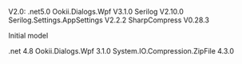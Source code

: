V2.0: 
.net5.0
Ookii.Dialogs.Wpf				V3.1.0
Serilog							V2.10.0
Serilog.Settings.AppSettings	V2.2.2
SharpCompress					V0.28.3

Initial model

.net 4.8
Ookii.Dialogs.Wpf 				3.1.0
System.IO.Compression.ZipFile 	4.3.0
